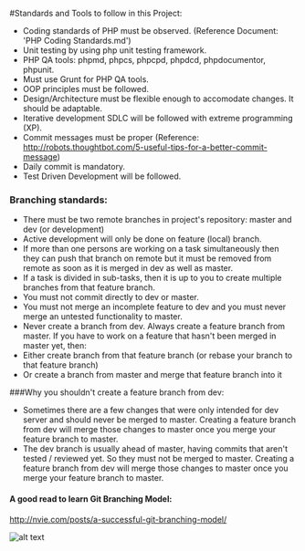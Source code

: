 #Standards and Tools to follow in this Project:
- Coding standards of PHP must be observed. (Reference Document: 'PHP Coding Standards.md')
- Unit testing by using php unit testing framework.
- PHP QA tools: phpmd, phpcs, phpcpd, phpdcd, phpdocumentor, phpunit.
- Must use Grunt for PHP QA tools.
- OOP principles must be followed.
- Design/Architecture must be flexible enough to accomodate changes. It should be adaptable.
- Iterative development SDLC will be followed with extreme programming (XP).
- Commit messages must be proper (Reference: http://robots.thoughtbot.com/5-useful-tips-for-a-better-commit-message)
- Daily commit is mandatory.
- Test Driven Development will be followed.

### Branching standards:
- There must be two remote branches in project's repository: master and dev (or development)
- Active development will only be done on feature (local) branch.
 - If more than one persons are working on a task simultaneously then they can push that branch on remote but it must be removed from remote as soon as it is merged in dev as well as master.
 - If a task is divided in sub-tasks, then it is up to you to create multiple branches from that feature branch.
- You must not commit directly to dev or master.
- You must not merge an incomplete feature to dev and you must never merge an untested functionality to master.
- Never create a branch from dev. Always create a feature branch from master. If you have to work on a feature that hasn't been merged in master yet, then:
 - Either create branch from that feature branch (or rebase your branch to that feature branch)
 - Or create a branch from master and merge that feature branch into it

###Why you shouldn't create a feature branch from dev:
- Sometimes there are a few changes that were only intended for dev server and should never be merged to master. Creating a feature branch from dev will merge those changes to master once you merge your feature branch to master.
- The dev branch is usually ahead of master, having commits that aren't tested / reviewed yet. So they must not be merged to master. Creating a feature branch from dev will merge those changes to master once you merge your feature branch to master.

#### A good read to learn Git Branching Model:
http://nvie.com/posts/a-successful-git-branching-model/

![alt text](http://nvie.com/img/2009/12/Screen-shot-2009-12-24-at-11.32.03.png "Logo Title Text 1")
